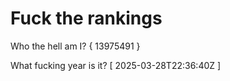 # Fuck the rankings

Who the hell am I?
{ 13975491 }

What fucking year is it?
[ 2025-03-28T22:36:40Z ]
